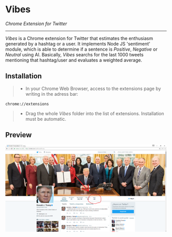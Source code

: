 # Vibes
_Chrome Extension for Twitter_

---------------

_Vibes_ is a Chrome extension for Twitter that estimates the enthusiasm generated by a hashtag or a user. It implements Node JS 'sentiment' module, which is able to determine if a sentence is _Positive_, _Negative_ or _Neutral_ using AI. Basically, _Vibes_ searchs for the last 1000 tweets mentioning that hashtag/user and evaluates a weighted average.

## Installation

>  - In your Chrome Web Browser, access to the extensions page by writing in the adress bar:
```
chrome://extensions
```
>  - Drag the whole _Vibes_ folder into the list of extensions. Installation must be automatic.

## Preview

![Screenshot](screenshot.png)

